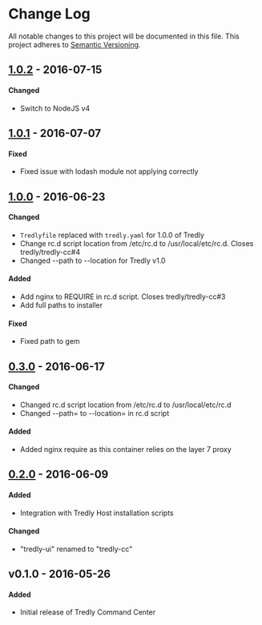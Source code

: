 # Change Log
All notable changes to this project will be documented in this file.
This project adheres to [Semantic Versioning](http://semver.org/).

## [1.0.2] - 2016-07-15
#### Changed
- Switch to NodeJS v4

## [1.0.1] - 2016-07-07
#### Fixed
- Fixed issue with lodash module not applying correctly

## [1.0.0] - 2016-06-23
#### Changed
- `Tredlyfile` replaced with `tredly.yaml` for 1.0.0 of Tredly
- Change rc.d script location from /etc/rc.d to /usr/local/etc/rc.d. Closes tredly/tredly-cc#4
- Changed --path to --location for Tredly v1.0

#### Added
- Add nginx to REQUIRE in rc.d script. Closes tredly/tredly-cc#3
- Add full paths to installer

#### Fixed
- Fixed path to gem

## [0.3.0] - 2016-06-17
#### Changed
- Changed rc.d script location from /etc/rc.d to /usr/local/etc/rc.d
- Changed --path= to --location= in rc.d script

#### Added
- Added nginx require as this container relies on the layer 7 proxy

## [0.2.0] - 2016-06-09
#### Added
- Integration with Tredly Host installation scripts

#### Changed
- "tredly-ui" renamed to "tredly-cc"

## v0.1.0 - 2016-05-26
#### Added
- Initial release of Tredly Command Center

[1.0.2]: https://github.com/tredly/tredly-cc/compare/v1.0.1...v1.0.2
[1.0.1]: https://github.com/tredly/tredly-cc/compare/v1.0.0...v1.0.1
[1.0.0]: https://github.com/tredly/tredly-cc/compare/v0.3.0...v1.0.0
[0.3.0]: https://github.com/tredly/tredly-cc/compare/v0.2.0...v0.3.0
[0.2.0]: https://github.com/tredly/tredly-cc/compare/v0.1.0...v0.2.0
